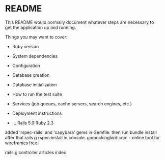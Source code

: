 # README

This README would normally document whatever steps are necessary to get the
application up and running.

Things you may want to cover:

* Ruby version

* System dependencies

* Configuration

* Database creation

* Database initialization

* How to run the test suite

* Services (job queues, cache servers, search engines, etc.)

* Deployment instructions

* ...
Rails 5.0
Ruby 2.3

added 'rspec-rails' and 'capybara' gems in Gemfile.
then run bundle install after that rails g rspec:install in console.
gomockingbird.com - online tool for wireframes free.

rails g controller articles index